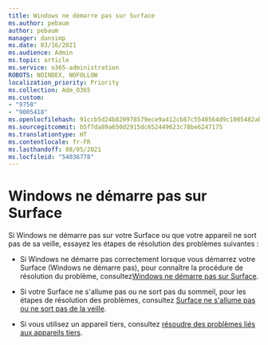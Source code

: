 ```yaml
---
title: Windows ne démarre pas sur Surface
ms.author: pebaum
author: pebaum
manager: dansimp
ms.date: 03/16/2021
ms.audience: Admin
ms.topic: article
ms.service: o365-administration
ROBOTS: NOINDEX, NOFOLLOW
localization_priority: Priority
ms.collection: Adm_O365
ms.custom:
- "9758"
- "9005418"
ms.openlocfilehash: 91ccb5d24b820978579ece9a412cb87c5540564d9c1005482ab928b53a0c1a10
ms.sourcegitcommit: b5f7da89a650d2915dc652449623c78be6247175
ms.translationtype: HT
ms.contentlocale: fr-FR
ms.lasthandoff: 08/05/2021
ms.locfileid: "54036778"
---
```

# <a name="windows-doesnt-start-on-surface"></a>Windows ne démarre pas sur Surface

Si Windows ne démarre pas sur votre Surface ou que votre appareil ne sort pas de sa veille, essayez les étapes de résolution des problèmes suivantes :

- Si Windows ne démarre pas correctement lorsque vous démarrez votre Surface (Windows ne démarre pas), pour connaître la procédure de résolution du problème, consultez[Windows ne démarre pas sur Surface](https://support.microsoft.com/surface/windows-doesn-t-start-on-surface-3dd47ea1-472a-4514-c8e1-ff81bd72be5c).

- Si votre Surface ne s'allume pas ou ne sort pas du sommeil, pour les étapes de résolution des problèmes, consultez [Surface ne s'allume pas ou ne sort pas de la veille](https://support.microsoft.com/surface/surface-won-t-turn-on-or-wake-from-sleep-1e181652-3db8-5ca1-9649-7390fafb102a).

- Si vous utilisez un appareil tiers, consultez [résoudre des problèmes liés aux appareils tiers](https://support.microsoft.com/topic/b6f3408d-dac9-43e2-82f6-e620ca783636).

